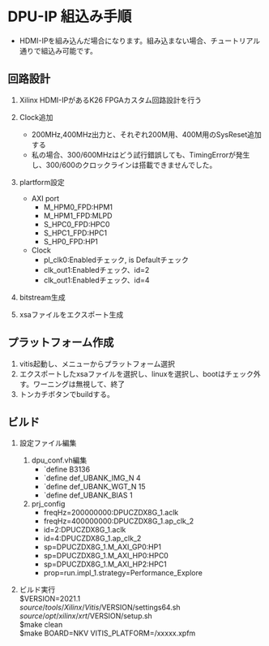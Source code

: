 # DPU-IP 組込み手順
* HDMI-IPを組み込んだ場合になります。組み込まない場合、チュートリアル通りで組込み可能です。

## 回路設計
1. Xilinx HDMI-IPがあるK26 FPGAカスタム回路設計を行う
2. Clock追加
    * 200MHz,400MHz出力と、それぞれ200M用、400M用のSysReset追加する
    * 私の場合、300/600MHzはどう試行錯誤しても、TimingErrorが発生し、300/600のクロックラインは搭載できませんでした。
3. plartform設定
    * AXI port
        * M_HPM0_FPD:HPM1
        * M_HPM1_FPD:MLPD
        * S_HPC0_FPD:HPC0
        * S_HPC1_FPD:HPC1
        * S_HP0_FPD:HP1
    * Clock
        * pl_clk0:Enabledチェック, is Defaultチェック
        * clk_out1:Enabledチェック、id=2
        * clk_out1:Enabledチェック、id=4     
        
4. bitstream生成
5. xsaファイルをエクスポート生成

## プラットフォーム作成
1. vitis起動し、メニューからプラットフォーム選択
2. エクスポートしたxsaファイルを選択し、linuxを選択し、bootはチェック外す。ワーニングは無視して、終了
3. トンカチボタンでbuildする。

## ビルド
1. 設定ファイル編集
    1. dpu_conf.vh編集
        * `define B3136
        * `define def_UBANK_IMG_N          4
        * `define def_UBANK_WGT_N          15
        * `define def_UBANK_BIAS           1
    2. prj_config
        * freqHz=200000000:DPUCZDX8G_1.aclk
        * freqHz=400000000:DPUCZDX8G_1.ap_clk_2
        * id=2:DPUCZDX8G_1.aclk
        * id=4:DPUCZDX8G_1.ap_clk_2
        * sp=DPUCZDX8G_1.M_AXI_GP0:HP1
        * sp=DPUCZDX8G_1.M_AXI_HP0:HPC0
        * sp=DPUCZDX8G_1.M_AXI_HP2:HPC1
        * prop=run.impl_1.strategy=Performance_Explore
    
2. ビルド実行  
$VERSION=2021.1   
$source /tools/Xilinx/Vitis/$VERSION/settings64.sh  
$source /opt/xilinx/xrt/$VERSION/setup.sh  
$make clean  
$make BOARD=NKV VITIS_PLATFORM=<path xpfm>/xxxxx.xpfm  

